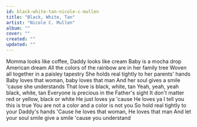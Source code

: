```yaml
---
id: black-white-tan-nicole-c-mullen
title: "Black, White, Tan"
artist: "Nicole C. Mullen"
album: ""
cover: ""
created: ""
updated: ""
---
```


Momma looks like coffee, Daddy looks like cream
Baby is a mocha drop American dream
All the colors of the rainbow are in her family tree
Woven all together in a paisley tapestry
She holds real tightly to her parents' hands
Baby loves that woman, baby loves that man
And her soul gives a smile 'cause she understands
That love is black, white, tan
Yeah, yeah, yeah black, white, tan
Everyone is precious in the Father's sight
It don't matter red or yellow, black or white
He just loves ya 'cause He loves ya
I tell you this is true
You are not a color and a color is not you
So hold real tightly to your Daddy's hands
'Cause he loves that woman, He loves that man
And let your soul smile give a smile 'cause you understand
